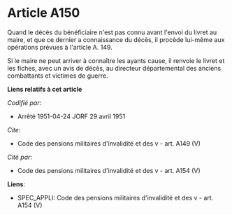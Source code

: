 # Article A150

Quand le décès du bénéficiaire n'est pas connu avant l'envoi du livret au maire, et que ce dernier a connaissance du décès,
il procède lui-même aux opérations prévues à l'article A. 149.

Si le maire ne peut arriver à connaître les ayants cause, il renvoie le livret et les fiches, avec un avis de décès, au
directeur départemental des anciens combattants et victimes de guerre.

**Liens relatifs à cet article**

_Codifié par_:

  - Arrêté 1951-04-24 JORF 29 avril 1951

_Cite_:

  - Code des pensions militaires d'invalidité et des v - art. A149 (V)

_Cité par_:

  - Code des pensions militaires d'invalidité et des v - art. A154 (V)

**Liens**:

  - SPEC_APPLI: Code des pensions militaires d'invalidité et des v - art. A154 (V)
